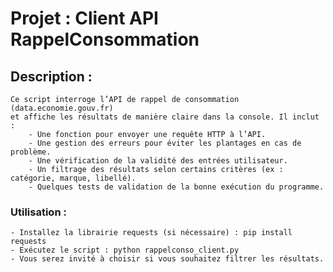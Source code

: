 # Projet : Client API RappelConsommation

## Description :
    Ce script interroge l’API de rappel de consommation (data.economie.gouv.fr)
    et affiche les résultats de manière claire dans la console. Il inclut :
        - Une fonction pour envoyer une requête HTTP à l’API.
        - Une gestion des erreurs pour éviter les plantages en cas de problème.
        - Une vérification de la validité des entrées utilisateur.
        - Un filtrage des résultats selon certains critères (ex : catégorie, marque, libellé).
        - Quelques tests de validation de la bonne exécution du programme.

### Utilisation :
    - Installez la librairie requests (si nécessaire) : pip install requests
    - Exécutez le script : python rappelconso_client.py
    - Vous serez invité à choisir si vous souhaitez filtrer les résultats.
